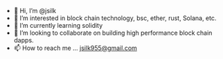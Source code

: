 - 👋 Hi, I’m @jsilk
- 👀 I’m interested in block chain technology, bsc, ether, rust, Solana, etc.
- 🌱 I’m currently learning solidity 
- 💞️ I’m looking to collaborate on building high performance block chain dapps. 
- 📫 How to reach me ... jsilk955@gmail.com

<!---
jsilk/jsilk is a ✨ special ✨ repository because its `README.md` (this file) appears on your GitHub profile.
You can click the Preview link to take a look at your changes.
--->

